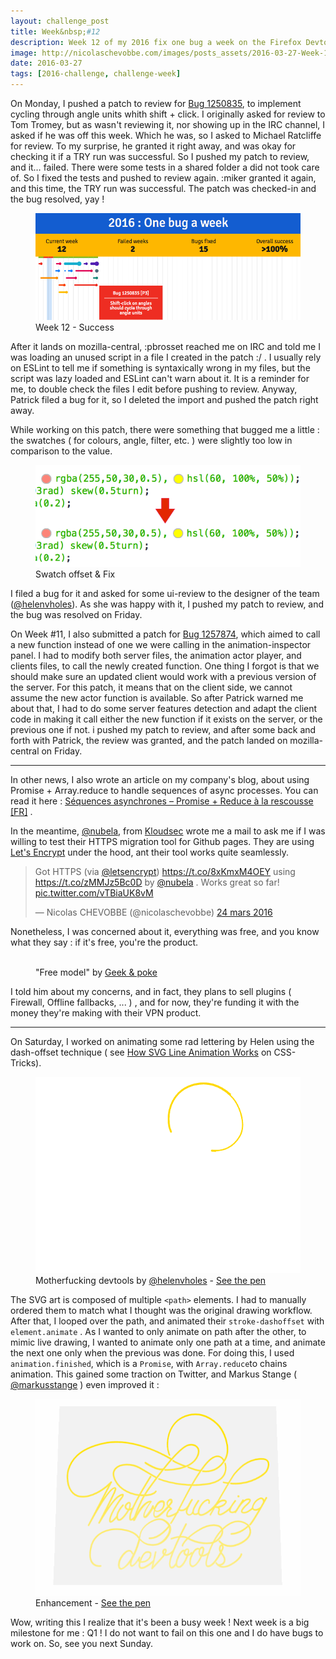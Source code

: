 ```yaml
---
layout: challenge_post
title: Week&nbsp;#12
description: Week 12 of my 2016 fix one bug a week on the Firefox Devtools
image: http://nicolaschevobbe.com/images/posts_assets/2016-03-27-Week-12/twitter-card.png
date: 2016-03-27
tags: [2016-challenge, challenge-week]
---
```


On Monday, I pushed a patch to review for [Bug 1250835](https://bugzilla.mozilla.org/show_bug.cgi?id=1250835), to implement cycling through angle units whith shift&nbsp;+&nbsp;click. I originally asked for review to Tom Tromey, but as wasn't reviewing it, nor showing up in the IRC channel, I asked if he was off this week. Which he was, so I asked to Michael Ratcliffe for review. To my surprise, he granted it right away, and was okay for checking it if a TRY run was successful. So I pushed my patch to review, and it… failed. There were some tests in a shared folder a did not took care of. So I fixed the tests and pushed to review again. :miker granted it again, and this time, the TRY run was successful. The patch was checked-in and the bug resolved, yay !

<figure>
  <img src="/images/posts_assets/2016-03-27-Week-12/challenge.png" alt="Bugzilla Timeline - Week 12">
  <figcaption>Week 12 - Success</figcaption>
</figure>

After it lands on mozilla-central, :pbrosset reached me on IRC and told me I was loading an unused script in a file I created in the patch :/ . I usually rely on ESLint to tell me if something is syntaxically wrong in my files, but the script was lazy loaded and ESLint can't warn about it. It is a reminder for me, to double check the files I edit before pushing to review. Anyway, Patrick filed a bug for it, so I deleted the import and pushed the patch right away.


While working on this patch, there were something that bugged me a little : the swatches ( for colours, angle, filter, etc. ) were slightly too low in comparison to the value.

<figure>
  <img src="/images/posts_assets/2016-03-27-Week-12/swatch-offset.png" alt="Swatch offset and fix">
  <figcaption>Swatch offset & Fix</figcaption>
</figure>

I filed a bug for it and asked for some ui-review to the designer of the team ([@helenvholes](https://twitter.com/helenvholmes)). As she was happy with it, I pushed my patch to review, and the bug was resolved on Friday.

On Week #11, I also submitted a patch for [Bug 1257874](https://bugzilla.mozilla.org/show_bug.cgi?id=1257874), which aimed to call a new function instead of one we were calling in the animation-inspector panel. I had to modify both server files, the animation actor player, and clients files, to call the newly created function.
One thing I forgot is that we should make sure an updated client would work with a previous version of the server. For this patch, it means that on the client side, we cannot assume the new actor function is available. So after Patrick warned me about that, I had to do some server features detection and adapt the client code in making it call either the new function if it exists on the server, or the previous one if not.
i pushed my patch to review, and after some back and forth with Patrick, the review was granted, and the patch landed on mozilla-central on Friday.

<hr>

In other news, I also wrote an article on my company's blog, about using Promise + Array.reduce to handle sequences of async processes. You can read it here : [Séquences asynchrones – Promise + Reduce à la rescousse [FR]](https://blog.atolcd.com/index.php/2016/03/23/sequences-asynchrones-promise-reduce-a-rescousse/) .

In the meantime, [@nubela](https://twitter.com/nubela), from [Kloudsec](https://kloudsec.com/github-pages/) wrote me a mail to ask me if I was willing to test their HTTPS migration tool for Github pages. They are using [Let's Encrypt](https://letsencrypt.org) under the hood, ant their tool works quite seamlessly.

<blockquote class="twitter-tweet" data-lang="fr"><p lang="en" dir="ltr">Got HTTPS (via <a href="https://twitter.com/letsencrypt">@letsencrypt</a>) <a href="https://t.co/8xKmxM4OEY">https://t.co/8xKmxM4OEY</a> using <a href="https://t.co/zMMJz5Bc0D">https://t.co/zMMJz5Bc0D</a> by <a href="https://twitter.com/nubela">@nubela</a> . Works great so far! <a href="https://t.co/vTBiaUK8vM">pic.twitter.com/vTBiaUK8vM</a></p>&mdash; Nicolas CHEVOBBE (@nicolaschevobbe) <a href="https://twitter.com/nicolaschevobbe/status/712892675947626496">24 mars 2016</a></blockquote>
<script async src="//platform.twitter.com/widgets.js" charset="utf-8"></script>

Nonetheless, I was concerned about it, everything was free, and you know what they say : if it's free, you're the product.

<figure>
  <img src="http://geekandpoke.typepad.com/.a/6a00d8341d3df553ef0147e0e1aec2970b-pi" alt="">
  <figcaption>"Free model" by <a href="http://geekandpoke.typepad.com/geekandpoke/2010/12/the-free-model.html">Geek & poke</a></figcaption>
</figure>

I told him about my concerns, and in fact, they plans to sell plugins ( Firewall, Offline fallbacks, ... ) , and for now, they're funding it with the money they're making with their VPN product.

<hr>

On Saturday, I worked on animating some rad lettering by Helen using the dash-offset technique ( see [How SVG Line Animation Works](https://css-tricks.com/svg-line-animation-works/) on CSS-Tricks).

<figure>
  <img src="/images/mthfckn.gif" alt="Motherfucking devtools">
  <figcaption>Motherfucking devtools by <a href="https://twitter.com/helenvholmes">@helenvholes</a> - <a href="http://codepen.io/mstange/full/YqQxYz/">See the pen</a></figcaption>
</figure>

The SVG art is composed of multiple `<path>` elements. I had to manually ordered them to match what I thought was the original drawing workflow. After that, I looped over the path, and animated their `stroke-dashoffset` with `element.animate`
. As I wanted to only animate on path after the other, to mimic live drawing, I wanted to animate only one path at a time, and animate the next one only when the previous was done. For doing this, I used `animation.finished`, which is a `Promise`, with `Array.reduce`to chains animation.
This gained some traction on Twitter, and Markus Stange ( [@markusstange](https://twitter.com/markusstange) ) even improved it :

<figure>
  <img src="/images/posts_assets/2016-03-27-Week-12/mthfckn-enhanced.gif" alt="Motherfucking devtools">
  <figcaption>Enhancement - <a href="http://codepen.io/mstange/full/YqQxYz/">See the pen</a></figcaption>
</figure>


Wow, writing this I realize that it's been a busy week ! Next week is a big milestone for me : Q1 ! I do not want to fail on this one and I do have bugs to work on. So, see you next Sunday.
